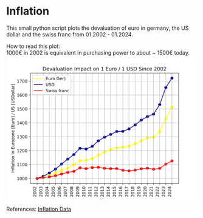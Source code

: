 # Inflation

This small python script plots the devaluation of euro in germany, the US dollar and the swiss franc from 01.2002 - 01.2024.

How to read this plot: \
1000€ in 2002 is equivalent in purchasing power to about ~ 1500€ today.
![SVG Image](./Inflation/devaluation_euro.svg)


References: 
[Inflation Data](https://www.inflation.eu/en/inflation-rates/switzerland/historic-inflation/cpi-inflation-switzerland-2023.aspx)

